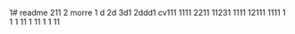 1# readme 211
2 morre
1 d
2d
3d1 
2ddd1
cv111
1111
2211
11231
1111
12111
1111
1  1
1
11
1
11
1
1
11
